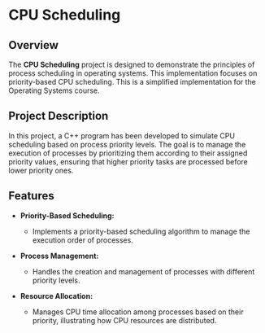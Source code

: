 # CPU Scheduling

## Overview

The **CPU Scheduling** project is designed to demonstrate the principles of process scheduling in operating systems. This implementation focuses on priority-based CPU scheduling.
This is a simplified implementation for the Operating Systems course. 

## Project Description

In this project, a C++ program has been developed to simulate CPU scheduling based on process priority levels. The goal is to manage the execution of processes by prioritizing them according to their assigned priority values, ensuring that higher priority tasks are processed before lower priority ones.

## Features

- **Priority-Based Scheduling:**
  - Implements a priority-based scheduling algorithm to manage the execution order of processes.

- **Process Management:**
  - Handles the creation and management of processes with different priority levels.

- **Resource Allocation:**
  - Manages CPU time allocation among processes based on their priority, illustrating how CPU resources are distributed.
